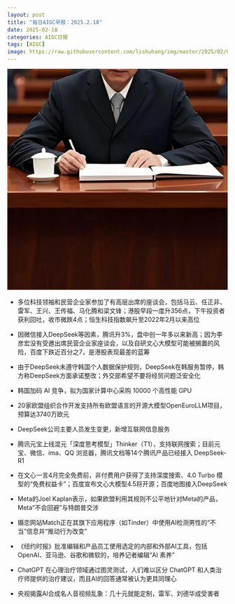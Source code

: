 ```yaml
---
layout: post
title: "每日AIGC早报：2025.2.18"
date: 2025-02-18
categories: AIGC日报
tags: [AIGC]
image: https://raw.githubusercontent.com/lishuhang/img/master/2025/02/0218-d.jpg
---
```


![封面图](https://raw.githubusercontent.com/lishuhang/img/master/2025/02/0218-d.jpg)

  - 多位科技领袖和民营企业家参加了有高层出席的座谈会，包括马云、任正非、雷军、王兴、王传福、马化腾和梁文锋；港股早段一度升356点，下午投资者获利回吐，收市微跌4点；恒生科技指数飙升至2022年2月以来高位

  - 因微信接入DeepSeek等因素，腾讯升3%，盘中创一年多以来新高；因为李彦宏没有受邀出席民营企业家座谈会，以及自研文心大模型可能被搁置的风险，百度下跌近百分之7，是港股表现最差的蓝筹

  - 由于DeepSeek未遵守韩国个人数据保护规则，DeepSeek在韩服务暂停，韩方称DeepSeek方面承诺整改；外交部希望不要将经贸问题泛安全化

  - 韩国加码 AI 竞争，拟为国家计算中心采购 10000 个高性能 GPU

  - 20家欧盟组织合作开发支持所有欧盟语言的开源大模型OpenEuroLLM项目，预算达3740万欧元

  - DeepSeek公司主要人员发生变更，新增互联网信息服务

  - 腾讯元宝上线混元「深度思考模型」Thinker（T1），支持联网搜索；目前元宝、微信、ima、QQ 浏览器，腾讯文档等14个腾讯产品已经接入 DeepSeek-R1

  - 在文心一言4月完全免费前，非付费用户获得了支持深度搜索、4.0 Turbo 模型的“免费权益卡”；百度宣布文心大模型4.5将开源；百度地图接入DeepSeek

  - Meta的Joel Kaplan表示，如果欧盟利用其规则不公平地针对Meta的产品，Meta“不会回避”与特朗普交涉

  - 婚恋网站Match正在其旗下应用程序（如Tinder）中使用AI检测男性的“不当”信息并“推动行为改变”

  - 《纽约时报》批准编辑和产品员工使用选定的内部和外部AI工具，包括OpenAI、亚马逊、谷歌和微软的，培养记者编辑“AI 素养”

  - ChatGPT 在心理治疗领域通过图灵测试，人们难以区分 ChatGPT 和人类治疗师提供的治疗建议，而且AI的回答通常被认为更具同理心

  - 央视揭露AI合成名人音视频乱象：几十元就能定制，雷军、刘德华成受害者